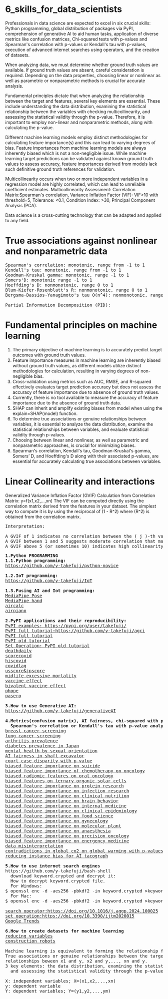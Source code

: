 # 6_skills_for_data_scientists 
Professionals in data science are expected to excel in six crucial skills: Python programming, global distribution of packages via PyPI, comprehension of generative AI to aid human tasks, application of diverse metrics like confusion matrices, Chi-squared tests with p-values and Spearman's correlation with p-values or Kendall's tau with p-values, execution of advanced internet searches using operators, and the creation of datasets.

When analyzing data, we must determine whether ground truth values are available. If ground truth values are absent, careful consideration is required. Depending on the data properties, choosing linear or nonlinear as well as parametric or nonparametric methods is crucial for accurate analysis.

Fundamental principles dictate that when analyzing the relationship between the target and features, several key elements are essential. These include understanding the data distribution, examining the statistical relationship between the variables with checking multicollinearity, and assessing the statistical validity through the p-value. Therefore, it is important to employ non-linear and nonparametric methods, along with calculating the p-value.

Different machine learning models employ distinct methodologies for calculating feature importance(s) and this can lead to varying degrees of bias. Feature importances from machine learning models are always inherently biased which is not a non-negligible issue. While machine learning target predictions can be validated against known ground truth values to assess accuracy, feature importances derived from models lack such definitive ground truth references for validation.

Multicollinearity occurs when two or more independent variables in a regression model are highly correlated, which can lead to unreliable coefficient estimates. Multicollinearity Assessment: Correlation Matrix:Spearman's correlation, Variance Inflation Factor (VIF): VIF>10 with threshold=5, Tolerance: <0.1, Condition Index: >30, Principal Component Analysis (PCA).

Data science is a cross-cutting technology that can be adapted and applied to any field.
# True associations against nonlinear and nonparametric data
<pre>
Spearman's correlation: monotonic, range from -1 to 1
Kendall's tau: monotonic, range from -1 to 1
Goodman-Kruskal gamma: monotonic, range -1 to 1
Somers'D: monotonic range -1 to 1
Hoeffding's D: nonmonotonic, range 0 to 1
Blum-Kiefer-Rosenblatt's R: nonmonotonic, range 0 to 1
Bergsma-Dassios-Yanagimoto's tau O(n^4): nonmonotonic, range -1 to 1 

Partial Information Decomposition (PID):  
</pre>

# Fundamental principles on machine learning
1. The primary objective of machine learning is to accurately predict target outcomes with ground truth values.
2. Feature importance measures in machine learning are inherently biased without ground truth values, as different models utilize distinct methodologies for calculation, resulting in varying degrees of non-negligible bias.
3. Cross-validation using metrics such as AUC, RMSE, and R-squared effectively evaluates target prediction accuracy but does not assess the accuracy of feature importance due to absence of ground truth values.
4. Currently, there is no tool available to measure the accuracy of feature importance due to the absence of ground truth data.
5. SHAP can inherit and amplify existing biases from model when using the explain=SHAP(model) function.
6. To determine true associations or genuine relationships between variables, it is essential to analyze the data distribution, examine the statistical relationships between variables, and evaluate statistical validity through p-values.
7. Choosing between linear and nonlinear, as well as parametric and nonparametric approaches, is crucial for minimizing biases.
8. Spearman's correlation, Kendall's tau, Goodman-Kruskal's gamma, Somers’ D, and Hoeffding's D along with their associated p-values, are essential for accurately calculating true associations between variables.

# Linear Collinearity and interactions
Generalized Variance Inflation Factor (GVIF) Calculation from Correlation Matrix: y=f(x1,x2,...,xn)
The VIF can be computed directly using the correlation matrix derived from the features in your dataset. The simplest way to compute it is by using the reciprocal of (1 - R^2) where (R^2) is obtained from the correlation matrix.
<pre>
Interpretation:

A GVIF of 1 indicates no correlation between the ( j )-th variable and the other variables.
A GVIF between 1 and 5 suggests moderate correlation that may not be problematic.
A GVIF above 5 (or sometimes 10) indicates high collinearity; the variable may need to be removed or combined with other variables.
</pre>

<pre>
<b>1.Python PROGRAMMING</b>
<b>1.1.Python programming:</b>
<a href='https://github.com/y-takefuji/python-novice'>https://github.com/y-takefuji/python-novice</a>
  
<b>1.2.IoT programming:</b>
<a  href='https://github.com/y-takefuji/IoT'>https://github.com/y-takefuji/IoT</a>
  
<b>1.3.Fusing AI and Iot programming:</b>
<a href='https://github.com/y-takefuji/mediapipe_pose'>MediaPipe Pose</a>
<a href='https://github.com/y-takefuji/mediapipe_hand'>MediaPipe hand</a>
<a href='https://github.com/y-takefuji/air_calculator'>aircalc</a>
<a href='https://github.com/y-takefuji/airpiano'>airpiano</a>

<b>2.PyPI applications and their reproducibility:</b>
<a href='https://pypi.org/user/takefuji/'>PyPI examples: https://pypi.org/user/takefuji/</a>
<a href='https://doi.org/10.1016/j.chemolab.2023.104941'>PyPI full tutorial:https://github.com/y-takefuji/agci</a>
<a href='https://doi.org/10.1016/j.napere.2024.100089'>PyPI full tutorial</a>
<a href='https://doi.org/10.3390/ijtm1030019'>PyPI old tutorial</a>
<a href='https://doi.org/10.3390/ijtm2020015'>Set Operation: PyPI old tutorial</a>
<a href='https://doi.org/10.1007/s13721-022-00359-1'>deathdaily</a>
<a href='https://www.softwareimpacts.com/article/S2665-9638(22)00137-3/fulltext'>scorecovid</a>
<a href='https://www.softwareimpacts.com/article/S2665-9638(23)00003-9/fulltext'>hiscovid</a>
<a href='https://doi.org/10.1007/s13721-023-00430-5'>covidlag</a>
<a href='https://doi.org/10.1109/TCSS.2022.3227926'>usscore&jpscore</a>
<a href='https://doi.org/10.1016/j.ahr.2023.100167'>midlife excessive mortality</a>
<a href='https://doi.org/10.1016/j.intimp.2023.109823'>vaccine effect</a>
<a href='https://doi.org/10.1016/j.drup.2023.101039'>bivalent vaccine effect</a>
<a href='https://doi.org/10.1007/s11239-023-02930-7'>phope</a>
<a href='https://doi.org/10.1016/j.drup.2024.101174'>pasero</a>
  
<b>3.How to use Generative AI:</b>
<a href='https://github.com/y-takefuji/generativeAI'>https://github.com/y-takefuji/generativeAI</a>

<b>4.Metrics(confusion matrix), AI fairness, chi-squared with p-value, 
  Spearman's correlation or Kendall's tau with p-value analysis:</b>
<a href='https://doi.org/10.1016/j.jemep.2023.100938'>breast cancer screening</a>
<a href='https://doi.org/10.1016/j.jemep.2024.101025'>lung cancer screening</a>
<a href='https://doi.org/10.1016/j.intimp.2024.112032'>arthritis prevalence</a>
<a href='https://doi.org/10.1016/j.aggp.2024.100025'>diabetes prevalence in Japan</a>
<a href='https://doi.org/10.1016/j.ajp.2023.103736'>mental health by sexual orientation</a>
<a href='https://doi.org/10.1007/s41693-024-00134-w'>AI fairness in shaft excavator</a>
<a href='https://doi.org/10.1016/j.cities.2024.105398'>court case disparity with p-value</a>
<a href='https://doi.org/10.1016/j.jad.2024.10.019'>biased feature importance on suicide</a>
<a href='https://doi.org/10.1016/j.annonc.2024.10.013'>biased feature importance of chemotherapy on oncology</a>
<a href='https://doi.org/10.1016/j.oraloncology.2024.107090'>biased radiomic features on oral oncology</a>
<a href='https://doi.org/10.1016/j.jechem.2024.10.032'>biased features on ternary organic solar cells</a>
<a href='https://doi.org/10.1016/j.atherosclerosis.2024.119049'>biased feature importance on protein research</a>
<a href='https://doi.org/10.1016/j.jinf.2024.106357'>biased feature importance on infection research</a>
<a href='https://doi.org/10.1016/j.clnu.2024.11.031'>biased feature importance on clinical nutrition</a>
<a href='https://doi.org/10.1016/j.bbi.2024.11.036'>biased feature importance on brain behavior</a>
<a href='https://doi.org/10.1016/j.ejim.2024.11.022'>biased feature importance on internal medicine</a>
<a href='https://doi.org/10.1016/j.jclinepi.2024.111619'>biased feature importance on clinical epidemiology</a>
<a href='https://doi.org/10.1016/j.tifs.2024.104853'>biased feature importance on food science</a>
<a href='https://doi.org/10.1016/j.ajog.2024.12.010'>biased feature importance on gynecology</a>
<a href='https://doi.org/10.1016/j.molp.2024.12.014'>biased feature importance on molecular plant</a>
<a href='https://doi.org/10.1016/j.bja.2024.11.033'>biased feature importance on anaesthesia</a>
<a href='https://doi.org/10.1200/PO-24-00785'>biased feature importance on precision oncology</a>
<a href='https://doi.org/10.1016/j.ajem.2025.01.009'>biased feature importance on energency medicine</a>
<a href='https://doi.org/10.1016/j.retram.2024.103490'>data misinterpretation</a>
<a href='https://doi.org/10.1016/j.heha.2024.100109'>contradictions in global co2 on global warming with p-values</a>
<a href='https://doi.org/10.1016/j.cie.2024.110667'>reducing instance bias for AI tacograph</a>

<b>5.How to use internet search engines</b>
https://github.com/y-takefuji/bash-shell
  download keyword.crypted and decrypt it:
  How to decrypt keyword.crypted file.
  For Windows:
$ openssl enc -d -aes256 -pbkdf2 -in keyword.crypted >keyword.pptx
  For Mac:
$ openssl enc -d -aes256 -pbkdf2 -in keyword.crypted >keyword.pptx -md sha256

<a href='https://doi.org/10.1016/j.aggp.2024.100025'>search operator:https://doi.org/10.1016/j.aggp.2024.100025</a>
<a href='https://doi.org/10.3390/ijtm2020015'>set operation:https://doi.org/10.3390/ijtm2020015</a>
<a href='https://doi.org/10.1007/s42824-024-00146-5'>Google Trends</a>

<b>6.How to create datasets for machine learning</b>
<a href='https://doi.org/10.1016/j.aei.2021.101354'>reducing variables</a>
<a href='https://doi.org/10.1007/s41693-024-00134-w'>construction robots</a>

Machine learning is equivalent to forming the relationship function f(): y=f(X) or Y=f(X) 
True associations or genuine relationships between the target and features: 
relationships beween x1 and y, x2 and y,..., xn and y.
3 key elements: the data distribution, examining the statistical relationship between the variables, 
  and assessing the statistical validity through the p-value
  
X: independent variables; X=(x1,x2,...,xn)
y: dependent variable 
Y: dependent variables; Y=(y1,y2,...,ym)
</pre>
